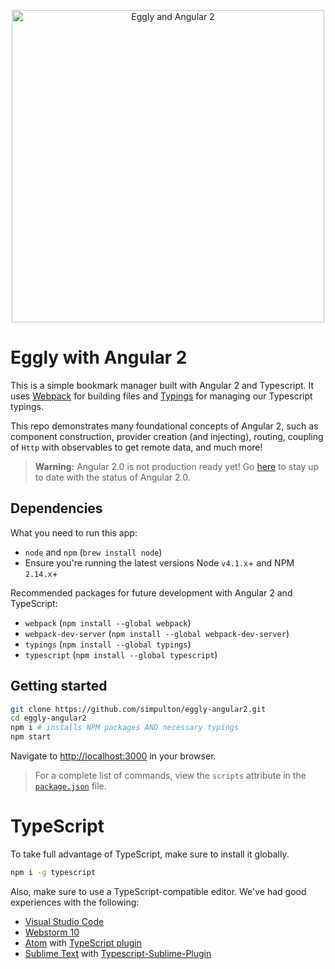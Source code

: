 <p align="center">
  <a href="http://onehungrymind.com" target="_blank">
    <img src="https://cloud.githubusercontent.com/assets/590361/11959243/803ca606-a889-11e5-8143-d328516e8324.jpg" alt="Eggly and Angular 2" width="500"/>
  </a>
</p>

# Eggly with Angular 2
This is a simple bookmark manager built with Angular 2 and Typescript. It uses [Webpack](http://webpack.github.io/) for building files and [Typings](https://github.com/typings/typings) for managing our Typescript typings. 

This repo demonstrates many foundational concepts of Angular 2, such as component construction, provider creation (and injecting), routing, coupling of `Http` with observables to get remote data, and much more!

> **Warning:** Angular 2.0 is not production ready yet! Go <a href="http://splintercode.github.io/is-angular-2-ready/" target="_blank">here</a> to stay up to date with the status of Angular 2.0.

## Dependencies
What you need to run this app:
* `node` and `npm` (`brew install node`)
* Ensure you're running the latest versions Node `v4.1.x`+ and NPM `2.14.x`+

Recommended packages for future development with Angular 2 and TypeScript:
* `webpack` (`npm install --global webpack`)
* `webpack-dev-server` (`npm install --global webpack-dev-server`)
* `typings` (`npm install --global typings`)
* `typescript` (`npm install --global typescript`)

## Getting started
```bash
git clone https://github.com/simpulton/eggly-angular2.git
cd eggly-angular2
npm i # installs NPM packages AND necessary typings
npm start
```
Navigate to <a href="http://localhost:3000" target="_blank">http://localhost:3000</a> in your browser.
> For a complete list of commands, view the `scripts` attribute in the
<a href="https://github.com/simpulton/eggly-angular2/blob/master/package.json" target="_blank">`package.json`</a> file.

# TypeScript
To take full advantage of TypeScript, make sure to install it globally.
``` bash
npm i -g typescript
```
Also, make sure to use a TypeScript-compatible editor. We've had good experiences with the following:
* <a href="https://code.visualstudio.com/" target="_blank">Visual Studio Code</a>
* <a href="https://www.jetbrains.com/webstorm/download/" target="_blank">Webstorm 10</a>
* <a href="https://atom.io/" target="_blank">Atom</a> with <a href="https://atom.io/packages/atom-typescript" target="_blank">TypeScript plugin</a>
* <a href="http://www.sublimetext.com/3" target="_blank">Sublime Text</a> with <a href="https://github.com/Microsoft/Typescript-Sublime-plugin#installation" target="_blank">Typescript-Sublime-Plugin</a>
